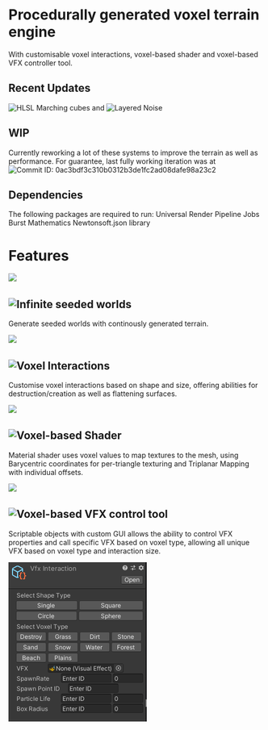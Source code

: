 # Procedurally generated voxel terrain engine
With customisable voxel interactions, voxel-based shader and voxel-based VFX controller tool.

## Recent Updates
![HLSL Marching cubes](https://github.com/Banananaman91/UnityVoxel/blob/main/Assets/Scripts/VoxelTerrain/MMesh/MarchingCubes.compute) and ![Layered Noise](https://github.com/Banananaman91/UnityVoxel/blob/main/Assets/Scripts/VoxelTerrain/MMesh/NoiseGenerator.compute)

## WIP
Currently reworking a lot of these systems to improve the terrain as well as performance.
For guarantee, last fully working iteration was at
![Commit ID: 0ac3bdf3c310b0312b3de1fc2ad08dafe98a23c2](https://github.com/Banananaman91/UnityVoxel/tree/0ac3bdf3c310b0312b3de1fc2ad08dafe98a23c2)

## Dependencies
The following packages are required to run:
Universal Render Pipeline
Jobs
Burst
Mathematics
Newtonsoft.json library

# Features

![](VoxelWorld.gif)

## ![Infinite seeded worlds](https://github.com/Banananaman91/UnityVoxel/blob/main/Assets/Scripts/VoxelTerrain/Engine/VoxelEngine.cs)
Generate seeded worlds with continously generated terrain.

![](VoxelGenerating.gif)

## ![Voxel Interactions](https://github.com/Banananaman91/UnityVoxel/blob/main/Assets/Scripts/VoxelTerrain/Mouse/VoxelInteraction.cs)
Customise voxel interactions based on shape and size, offering abilities for destruction/creation as well as flattening surfaces.

![](VoxelInteraction.gif)

## ![Voxel-based Shader]()
Material shader uses voxel values to map textures to the mesh, using Barycentric coordinates for per-triangle texturing and Triplanar Mapping with individual offsets.

![](VoxelShader.gif)

## ![Voxel-based VFX control tool](https://github.com/Banananaman91/UnityVoxel/blob/main/Assets/Editor/VfxInteractGui.cs)
Scriptable objects with custom GUI allows the ability to control VFX properties and call specific VFX based on voxel type, allowing all unique VFX based on voxel type and interaction size.

![](https://raw.githubusercontent.com/Banananaman91/UnityVoxel/main/VFXInteraction.PNG)
